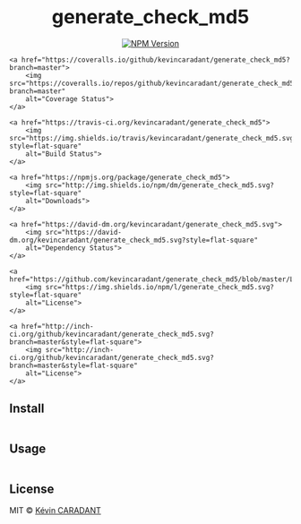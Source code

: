 <big><h1 align="center">generate_check_md5</h1></big>

<p align="center">
	<a href="https://npmjs.org/package/generate_check_md5">
		<img src="https://img.shields.io/npm/v/generate_check_md5.svg?style=flat-square"
		alt="NPM Version">
	</a>

	<a href="https://coveralls.io/github/kevincaradant/generate_check_md5?branch=master">
		<img src="https://coveralls.io/repos/github/kevincaradant/generate_check_md5/badge.svg?branch=master"
		alt="Coverage Status">
	</a>

	<a href="https://travis-ci.org/kevincaradant/generate_check_md5">
		<img src="https://img.shields.io/travis/kevincaradant/generate_check_md5.svg?style=flat-square"
		alt="Build Status">
	</a>

	<a href="https://npmjs.org/package/generate_check_md5">
		<img src="http://img.shields.io/npm/dm/generate_check_md5.svg?style=flat-square"
		alt="Downloads">
	</a>

	<a href="https://david-dm.org/kevincaradant/generate_check_md5.svg">
		<img src="https://david-dm.org/kevincaradant/generate_check_md5.svg?style=flat-square"
		alt="Dependency Status">
	</a>

	<a href="https://github.com/kevincaradant/generate_check_md5/blob/master/LICENSE">
		<img src="https://img.shields.io/npm/l/generate_check_md5.svg?style=flat-square"
		alt="License">
	</a>

	<a href="http://inch-ci.org/github/kevincaradant/generate_check_md5.svg?branch=master&style=flat-square">
		<img src="http://inch-ci.org/github/kevincaradant/generate_check_md5.svg?branch=master&style=flat-square"
		alt="License">
	</a>
</p>

<p align="center"><big>

</big></p>


## Install

```sh

```

## Usage

```js

```

## License

MIT © [Kévin CARADANT](https://github.com/kevincaradant/generate_check_md5)

[npm-url]: https://npmjs.org/package/generate_check_md5
[npm-image]: https://img.shields.io/npm/v/generate_check_md5.svg?style=flat-square

[travis-url]: https://travis-ci.org/kevincaradant/generate_check_md5
[travis-image]: https://img.shields.io/travis/kevincaradant/generate_check_md5.svg?style=flat-square

[coveralls-url]: https://coveralls.io/r/kevincaradant/generate_check_md5
[coveralls-image]: https://img.shields.io/coveralls/kevincaradant/generate_check_md5.svg?style=flat-square

[depstat-url]: https://david-dm.org/kevincaradant/generate_check_md5
[depstat-image]: https://david-dm.org/kevincaradant/generate_check_md5.svg?style=flat-square

[download-badge]: http://img.shields.io/npm/dm/generate_check_md5.svg?style=flat-square
